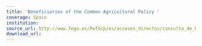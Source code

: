 ```yaml
---
title: 'Beneficiaries of the Common Agricultural Policy '
coverage: Spain
institution: 
source_url: http://www.fega.es/PwfGcp/es/accesos_directos/consulta_de_beneficiarios_de_ayudas_de_la_pac/index.jsp
download_url: 
---
```

